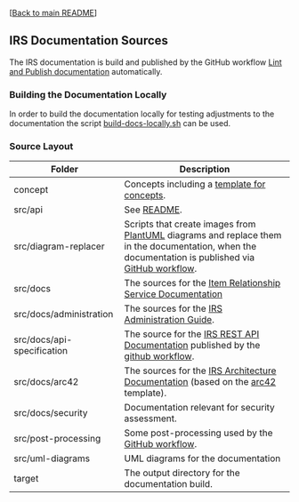 [[Back to main README](../README.md)]

## IRS Documentation Sources

The IRS documentation is build and published by the GitHub workflow [Lint and Publish documentation](../.github/workflows/publish-documentation.yaml) automatically.

### Building the Documentation Locally

In order to build the documentation locally for testing adjustments to the documentation
the script [build-docs-locally.sh](build-docs-locally.sh) can be used.


### Source Layout

| Folder                     | Description                                                                                                                                                                                                                                      |
|----------------------------|--------------------------------------------------------------------------------------------------------------------------------------------------------------------------------------------------------------------------------------------------|
| concept                    | Concepts including a [template for concepts](concept/TEMPLATE_Concept.md).                                                                                                                                                                       |
| src/api                    | See [README](src/api/README.md).                                                                                                                                                                                                                 |
| src/diagram-replacer       | Scripts that create images from [PlantUML](https://plantuml.com) diagrams and replace them in the documentation, when the documentation is published via [GitHub workflow](../.github/workflows/publish-documentation.yaml).                     |
| src/docs                   | The sources for the [Item Relationship Service Documentation](https://eclipse-tractusx.github.io/item-relationship-service/docs/)                                                                                                                |
| src/docs/administration    | The sources for the [IRS Administration Guide](https://eclipse-tractusx.github.io/item-relationship-service/docs/administration/administration-guide.html).                                                                                      |
| src/docs/api-specification | The source for the [IRS REST API Documentation](https://eclipse-tractusx.github.io/item-relationship-service/docs/api-specification/api-specification.html) published by the [github workflow](../.github/workflows/publish-documentation.yaml). |
| src/docs/arc42             | The sources for the [IRS Architecture Documentation](https://eclipse-tractusx.github.io/item-relationship-service/docs/arc42) (based on the [arc42](https://www.arc42.de/) template).                                                            |
| src/docs/security          | Documentation relevant for security assessment.                                                                                                                                                                                                  |
| src/post-processing        | Some post-processing used by the [GitHub workflow](../.github/workflows/publish-documentation.yaml).                                                                                                                                             |
| src/uml-diagrams           | UML diagrams for the documentation                                                                                                                                                                                                               |
| target                     | The output directory for the documentation build.                                                                                                                                                                                                |
